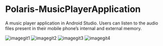 # Polaris-MusicPlayerApplication
A music player application in Android Studio. Users can listen to the audio files present in their mobile phone’s internal and external memory.

![imagegit1](https://user-images.githubusercontent.com/62143247/101129267-4ab60780-3627-11eb-9b63-5ae7b810ede4.jpg)
![imagegit2](https://user-images.githubusercontent.com/62143247/101129273-4d186180-3627-11eb-96ac-0ebd2e31fce4.jpg)
![imagegit3](https://user-images.githubusercontent.com/62143247/101129277-4ee22500-3627-11eb-9619-bf7a493dbd8c.jpg)
![imagegit4](https://user-images.githubusercontent.com/62143247/101129286-51447f00-3627-11eb-93b6-ca02e112232b.jpg)
